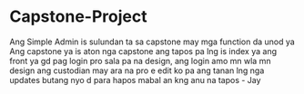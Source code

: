 # Capstone-Project
Ang Simple Admin is sulundan ta sa capstone may mga function da unod ya
Ang capstone ya is aton nga capstone ang tapos pa lng is index ya ang front ya gd pag login pro sala pa na design, ang login amo mn wla mn design ang custodian may ara na pro e edit ko pa ang tanan lng 
nga updates butang nyo d para hapos mabal an kng anu na tapos - Jay

